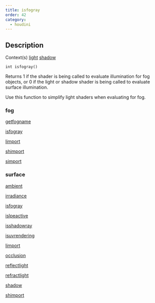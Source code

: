 ```yaml
---
title: isfogray
order: 42
category:
  - houdini
---
```


## Description

Context(s) [light](../contexts/light.html) [
shadow](../contexts/shadow.html)

`int isfogray()`

Returns 1 if the shader is being called to evaluate illumination for fog
objects, or 0 if the light or shadow shader is being called to evaluate
surface illumination.

Use this function to simplify light shaders when evaluating for fog.

### fog

[getfogname](getfogname.html)

[isfogray](isfogray.html)

[limport](limport.html)

[shimport](shimport.html)

[simport](simport.html)

### surface

[ambient](ambient.html)

[irradiance](irradiance.html)

[isfogray](isfogray.html)

[islpeactive](islpeactive.html)

[isshadowray](isshadowray.html)

[isuvrendering](isuvrendering.html)

[limport](limport.html)

[occlusion](occlusion.html)

[reflectlight](reflectlight.html)

[refractlight](refractlight.html)

[shadow](shadow.html)

[shimport](shimport.html)
